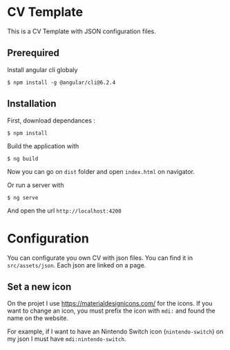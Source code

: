 # CV Template

This is a CV Template with JSON configuration files.

## Prerequired

Install angular cli globaly
```
$ npm install -g @angular/cli@6.2.4
```

## Installation

First, download dependances :
```
$ npm install
```

Build the application with 
```
$ ng build
```

Now you can go on `dist` folder and open `index.html` on navigator.

Or run a server with 
```
$ ng serve
```
And open the url `http://localhost:4200`

# Configuration

You can configurate you own CV with json files.
You can find it in `src/assets/json`.
Each json are linked on a page.

## Set a new icon

On the projet I use https://materialdesignicons.com/ for the icons.
If you want to change an icon, you must prefix the icon with `mdi:` and found the name on the website.

For example, if I want to have an Nintendo Switch icon (`nintendo-switch`) on my json I must have `mdi:nintendo-switch`.